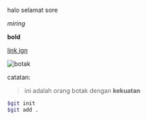 halo selamat sore

*miring*

**bold**

[link ign](http://sea.ign.com/)

![botak](https://sm.ign.com/t/ign_ap/slotter/default/anthem-deck-1548357817903-320w_qhxx.560.jpg)

catatan:
>ini adalah orang botak dengan **kekuatan**

```bash
$git init
$git add .

```